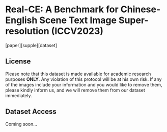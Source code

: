 # Real-CE: A Benchmark for Chinese-English Scene Text Image Super-resolution (ICCV2023)
[paper][supple][dataset]

## License
Please note that this dataset is made available for academic research purposes **ONLY**. Any violation of this protocol will be at his own risk. If any of the images include your information and you would like to remove them, please kindly inform us, and we will remove them from our dataset immediately.

## Dataset Access
Coming soon...
